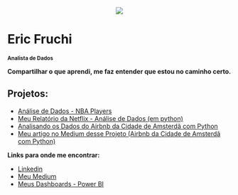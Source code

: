 <p align="center">
  <img src="[https://github.com/ericfruchi/fonte_de_dados/blob/master/data-word-cloud.png?raw=true](https://images.unsplash.com/photo-1523274620588-4c03146581a1?q=80&w=1470&auto=format&fit=crop&ixlib=rb-4.0.3&ixid=M3wxMjA3fDB8MHxwaG90by1wYWdlfHx8fGVufDB8fHx8fA%3D%3D)" >
</p>

# Eric Fruchi
<sub>**Analista de Dados**</sub>

**Compartilhar o que aprendi, me faz entender que estou no caminho certo.**

## Projetos:
* [Análise de Dados - NBA Players](https://github.com/ericfruchi/Portfolio/blob/master/An%C3%A1lise_de_Dados_NBA_Players.ipynb)
* [Meu Relatório da Netflix - Análise de Dados (em python)](https://github.com/ericfruchi/Portfolio/blob/master/MeuRelatorio_Netflix.ipynb) 
* [Analisando os Dados do Airbnb da Cidade de Amsterdã com Python](https://github.com/ericfruchi/portifolio/blob/master/Analisando_os_Dados_do_Airbnb_Amsterd%C3%A3_com_Python.ipynb) 
* [Meu artigo no Medium desse Projeto (Airbnb da Cidade de Amsterdã com Python)](https://medium.com/@ericfruchi/analisando-os-dados-do-airbnb-da-cidade-de-amsterd%C3%A3-com-python-2c2cd9e4d23a)

**Links para onde me encontrar:**
* [Linkedin](https://www.linkedin.com/in/eric-fruchi-93137387/)
* [Meu Medium](https://medium.com/@ericfruchi)
* [Meus Dashboards - Power BI](https://sites.google.com/view/ericfruchi-dashportfolio/home)

